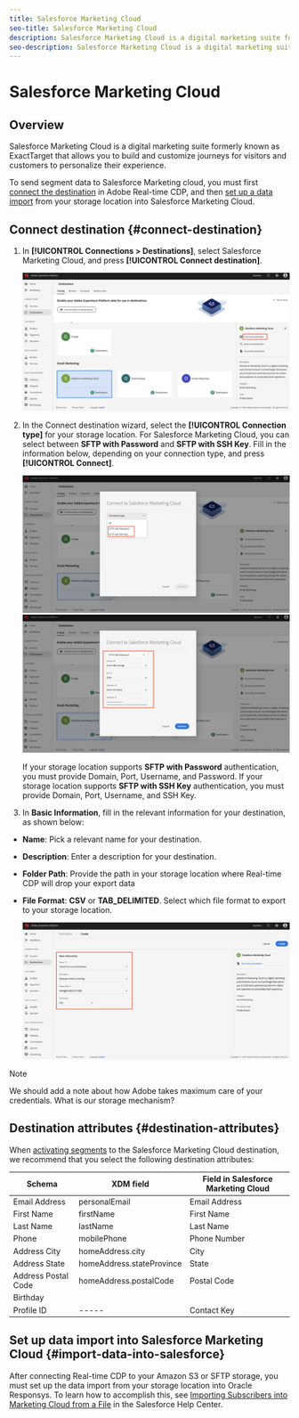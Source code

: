 ```yaml
---
title: Salesforce Marketing Cloud
seo-title: Salesforce Marketing Cloud
description: Salesforce Marketing Cloud is a digital marketing suite formerly known as ExactTarget that allows you to build and customize journeys for visitors and customers to personalize their experience.
seo-description: Salesforce Marketing Cloud is a digital marketing suite formerly known as ExactTarget that allows you to build and customize journeys for visitors and customers to personalize their experience.
---
```


# Salesforce Marketing Cloud

## Overview

Salesforce Marketing Cloud is a digital marketing suite formerly known as ExactTarget that allows you to build and customize journeys for visitors and customers to personalize their experience.

To send segment data to Salesforce Marketing cloud, you must first [connect the destination](#connect-destination) in Adobe Real-time CDP, and then [set up a data import](#import-data-into-responsys) from your storage location into Salesforce Marketing Cloud.

## Connect destination {#connect-destination}

1. In **[!UICONTROL Connections > Destinations]**, select Salesforce Marketing Cloud, and press **[!UICONTROL Connect destination]**.

    ![Connect to Salesforce](/help/rtcdp/destinations/assets/connect-salesforce.png)

1. In the Connect destination wizard, select the **[!UICONTROL Connection type]** for your storage location. For Salesforce Marketing Cloud, you can select between **SFTP with Password** and **SFTP with SSH Key**. Fill in the information below, depending on your connection type, and press **[!UICONTROL Connect]**.

    ![Set up Responsys wizard](/help/rtcdp/destinations/assets/salesforce-step1.png)
    ![Fill in Responsys information](/help/rtcdp/destinations/assets/salesforce-wizard.png)

    If your storage location supports **SFTP with Password** authentication, you must provide Domain, Port, Username, and Password.
    If your storage location supports **SFTP with SSH Key** authentication, you must provide Domain, Port, Username, and SSH Key.

1. In **Basic Information**, fill in the relevant information for your destination, as shown below:
* **Name**: Pick a relevant name for your destination.
* **Description**: Enter a description for your destination.
* **Folder Path**: Provide the path in your storage location where Real-time CDP will drop your export data
* **File Format**: **CSV** or **TAB_DELIMITED**. Select which file format to export to your storage location.

    ![Responsys basic information](/help/rtcdp/destinations/assets/salesforce-basic-information.png)

>[!NOTE]
>
>We should add a note about how Adobe takes maximum care of your credentials. What is our storage mechanism?

## Destination attributes {#destination-attributes}

When [activating segments](/help/rtcdp/destinations/activate-destinations.md) to the Salesforce Marketing Cloud destination, we recommend that you select the following destination attributes:


Schema | XDM field | Field in Salesforce Marketing Cloud
---------|----------|---------
 Email Address | personalEmail | Email Address
 First Name | firstName | First Name
 Last Name | lastName | Last Name
 Phone | mobilePhone | Phone Number
 Address City| homeAddress.city | City
 Address State | homeAddress.stateProvince | State
 Address Postal Code | homeAddress.postalCode | Postal Code
 Birthday |  | 
 Profile ID | ----- | Contact Key

## Set up data import into Salesforce Marketing Cloud {#import-data-into-salesforce}

After connecting Real-time CDP to your Amazon S3 or SFTP storage, you must set up the data import from your storage location into Oracle Responsys. To learn how to accomplish this, see [Importing Subscribers into Marketing Cloud from a File](https://help.salesforce.com/articleView?id=mc_es_import_subscribers_from_file.htm&type=5) in the Salesforce Help Center.